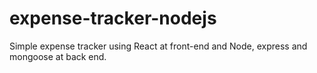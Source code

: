 # expense-tracker-nodejs
Simple expense tracker using React at front-end and Node, express and mongoose at back end.
